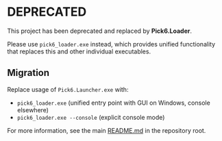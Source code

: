 # DEPRECATED

This project has been deprecated and replaced by **Pick6.Loader**.

Please use `pick6_loader.exe` instead, which provides unified functionality that replaces this and other individual executables.

## Migration

Replace usage of `Pick6.Launcher.exe` with:
- `pick6_loader.exe` (unified entry point with GUI on Windows, console elsewhere)
- `pick6_loader.exe --console` (explicit console mode)

For more information, see the main [README.md](../../README.md) in the repository root.